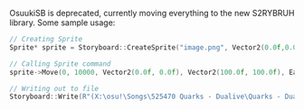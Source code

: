 OsuukiSB is deprecated, currently moving everything to the new S2RYBRUH library. Some sample usage:

```cpp
// Creating Sprite
Sprite* sprite = Storyboard::CreateSprite("image.png", Vector2(0.0f,0.0f), Layer::Background, Origin::Centre);

// Calling Sprite command
sprite->Move(0, 10000, Vector2(0.0f, 0.0f), Vector2(100.0f, 100.0f), Easing::BounceInOut);

// Writing out to file
Storyboard::Write(R"(X:\osu!\Songs\525470 Quarks - Dualive\Quarks - Dualive(niseboi).osb)");
```
